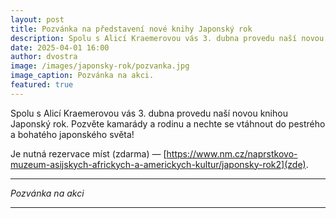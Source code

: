```yaml
---
layout: post
title: Pozvánka na představení nové knihy Japonský rok
description: Spolu s Alicí Kraemerovou vás 3. dubna provedu naší novou knihou Japonský rok.
date: 2025-04-01 16:00
author: dvostra
image: /images/japonsky-rok/pozvanka.jpg
image_caption: Pozvánka na akci.
featured: true
---
```


Spolu s Alicí Kraemerovou vás 3. dubna provedu naší novou knihou Japonský rok. Pozvěte kamarády a rodinu a nechte se vtáhnout do pestrého a bohatého japonského světa!

Je nutná rezervace míst (zdarma) — [https://www.nm.cz/naprstkovo-muzeum-asijskych-africkych-a-americkych-kultur/japonsky-rok2](zde).

---

<div class="gallery-box">
  <div class="gallery">
    <img src="{{site.baseurl}}/images/japonsky-rok/pozvanka.jpg" loading="lazy" alt="">
  </div>
  <em>Pozvánka na akci</em>
</div>

---
